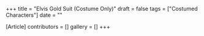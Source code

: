 +++
title = "Elvis Gold Suit (Costume Only)"
draft = false
tags = ["Costumed Characters"]
date = ""

[Article]
contributors = []
gallery = []
+++